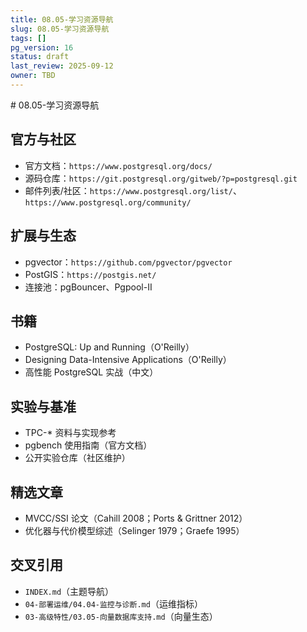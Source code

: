 ```yaml
---
title: 08.05-学习资源导航
slug: 08.05-学习资源导航
tags: []
pg_version: 16
status: draft
last_review: 2025-09-12
owner: TBD
---
```


﻿# 08.05-学习资源导航

## 官方与社区

- 官方文档：`https://www.postgresql.org/docs/`
- 源码仓库：`https://git.postgresql.org/gitweb/?p=postgresql.git`
- 邮件列表/社区：`https://www.postgresql.org/list/`、`https://www.postgresql.org/community/`

## 扩展与生态

- pgvector：`https://github.com/pgvector/pgvector`
- PostGIS：`https://postgis.net/`
- 连接池：pgBouncer、Pgpool-II

## 书籍

- PostgreSQL: Up and Running（O'Reilly）
- Designing Data-Intensive Applications（O'Reilly）
- 高性能 PostgreSQL 实战（中文）

## 实验与基准

- TPC-* 资料与实现参考
- pgbench 使用指南（官方文档）
- 公开实验仓库（社区维护）

## 精选文章

- MVCC/SSI 论文（Cahill 2008；Ports & Grittner 2012）
- 优化器与代价模型综述（Selinger 1979；Graefe 1995）

## 交叉引用

- `INDEX.md`（主题导航）
- `04-部署运维/04.04-监控与诊断.md`（运维指标）
- `03-高级特性/03.05-向量数据库支持.md`（向量生态）
